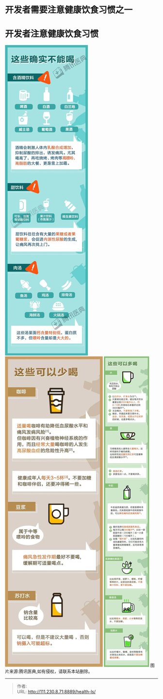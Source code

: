 # 开发者需要注意健康饮食习惯之一


# 开发者注意健康饮食习惯
![](/images/blog/health/health-ls-003.jpeg)
![](/images/blog/health/health-ls-002.jpeg)
![](/images/blog/health/health-ls-001.jpeg)
图片来源:腾讯医典,如有侵权，请联系本站删除。


---

> 作者: [](https://cfanzp.com/about/)  
> URL: http://111.230.8.71:8889/health-ls/  

